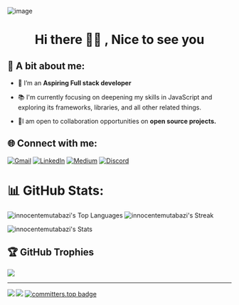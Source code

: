 ![image](https://github.com/innocentemutabazi/innocentemutabazi/assets/159420918/8ae6616d-1980-44c2-92cf-5d3a12b2f0ce)
<h1 align="center"> Hi there 👋🏽 , Nice to see you </h1>

 ## 🥰 A bit about me:
- 🔭 I’m an **Aspiring Full stack developer**
  
- 📚 I'm currently focusing on deepening my skills in JavaScript and exploring its frameworks, libraries, and all other related things.

- 👯I am open to collaboration opportunities on **open source projects.**

## 🌐 Connect with me:
[![Gmail](https://img.shields.io/badge/Gmail-D14836?logo=gmail&logoColor=white)](mailto:innocentemutabazi@gmail.com)
[![LinkedIn](https://img.shields.io/badge/LinkedIn-%230077B5.svg?logo=linkedin&logoColor=white)](https://www.linkedin.com/in/innocentemutabazi/) [![Medium](https://img.shields.io/badge/Medium-12100E?logo=medium&logoColor=white)](https://medium.com/@innocentemutabazi)
[![Discord](https://img.shields.io/badge/Discord-%235865F2.svg?logo=discord&logoColor=white)](discordapp.com/users/1208511219095310349) 


# 📊 GitHub Stats:
![innocentemutabazi's Top Languages](https://innocentemutabazi-readme.vercel.app/api/top-langs/?username=innocentemutabazi&theme=vue-dark&show_icons=true&hide_border=true&layout=compact&langs_count=20)
![innocentemutabazi's Streak](https://github-readme-streak-stats.herokuapp.com/?user=innocentemutabazi&theme=vue-dark&hide_border=true)

![innocentemutabazi's Stats](https://github-readme-stats.vercel.app/api?username=innocentemutabazi&theme=vue-dark&show_icons=true&hide_border=true&count_private=true)

## 🏆 GitHub Trophies
![](https://github-profile-trophy.vercel.app/?username=innocentemutabazi&theme=radical&no-frame=false&no-bg=false&margin-w=4)

---

<img align="left" src="https://github-profile-summary-cards.vercel.app/api/cards/profile-details?username=innocentemutabazi&theme=dark"/>[![](https://visitcount.itsvg.in/api?id=innocentemutabazi&label=Profile%20Views&color=11&icon=5&pretty=true)](https://visitcount.itsvg.in)
[![committers.top badge](https://user-badge.committers.top/rwanda/innocentemutabazi.svg)](https://user-badge.committers.top/rwanda/innocentemutabazi)
